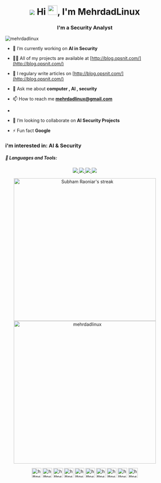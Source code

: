 <h1 align="center">
  <span>
    <img src="https://img.icons8.com/external-itim2101-blue-itim2101/64/000000/external-rocket-launch-space-and-galaxy-itim2101-blue-itim2101.png"/>
  </span>  Hi <img src="https://raw.githubusercontent.com/MartinHeinz/MartinHeinz/master/wave.gif" width="30px">, I'm MehrdadLinux </h1>
<h3 align="center">I'm a Security Analyst </h3>

<p align="left"> <img src="https://komarev.com/ghpvc/?username=mehrdadlinux" alt="mehrdadlinux" /> </p>

- 🔭 I’m currently working on **AI in Security**

- 👨‍💻 All of my projects are available at [http://blog.opsnit.com/](http://blog.opsnit.com/)

- 📝 I regulary write articles on [http://blog.opsnit.com/](http://blog.opsnit.com/)

- 💬 Ask me about **computer , AI , security**

- 📫 How to reach me **mehrdadlinux@gmail.com**
- 
- 👯 I’m looking to collaborate on **AI Security Projects**

- ⚡ Fun fact **Google**

### i'm interested in: AI & Security  
<!-- ## 🚀 Languages and Tools: -->

<h5>🚀 Languages and Tools:</h5>
<p align="center"> 
    <a href="https://developer.mozilla.org/en-US/docs/Web/JavaScript" target="_blank"> <img src="https://img.icons8.com/color/48/000000/javascript.png"/> </a> 
    <a href="https://www.python.org" target="_blank"> <img src="https://img.icons8.com/color/48/000000/python.png"/> </a> 
    <a href="https://docs.djangoproject.com" target="_blank"> <img src="https://img.icons8.com/color/48/000000/django.png"/> </a> 
    <a href="#" target="_blank"> <img src="https://img.icons8.com/color/48/000000/visual-studio-code-2019.png"/> </a>
</p>
<p align="center">
  <a href="https://github.com/mehrdadlinux">
<img title="🔥 Get streak stats for your profile at git.io/streak-stats" alt="Subham Raoniar's streak" src="https://github-readme-streak-stats.herokuapp.com/?user=mehrdadlinux&theme=black-ice&hide_border=true&stroke=0000&background=060A0CD0" width="450" /> 
</a> 
  <img  src="https://github-readme-stats.vercel.app/api?username=mehrdadlinux&show_icons=true" alt="mehrdadlinux"  width="450" />
</p>
<p align="center">
<a href="https://codepen.io/mehrdadlinux" target="blank"><img align="center" src="https://cdn.jsdelivr.net/npm/simple-icons@3.0.1/icons/codepen.svg" alt="https://codepen.io/mehrdadlinux" height="30" width="30" /></a>
<a href="https://dev.to/mehrdadlinux" target="blank"><img align="center" src="https://cdn.jsdelivr.net/npm/simple-icons@3.0.1/icons/dev-dot-to.svg" alt="https://dev.to/mehrdadlinux" height="30" width="30" /></a>
<a href="https://twitter.com/mehrdadlinux" target="blank"><img align="center" src="https://cdn.jsdelivr.net/npm/simple-icons@3.0.1/icons/twitter.svg" alt="https://twitter.com/mehrdadlinux" height="30" width="30" /></a>
<a href="https://www.linkedin.com/in/mehrdadlinux" target="blank"><img align="center" src="https://cdn.jsdelivr.net/npm/simple-icons@3.0.1/icons/linkedin.svg" alt="https://www.linkedin.com/in/mehrdadlinux" height="30" width="30" /></a>
<a href="https://stackoverflow.com/users/3899568/mehrdadlinux" target="blank"><img align="center" src="https://cdn.jsdelivr.net/npm/simple-icons@3.0.1/icons/stackoverflow.svg" alt="https://stackoverflow.com/users/3899568/mehrdadlinux" height="30" width="30" /></a>
<a href="https://codesandbox.io/u/mehrdadlinux" target="blank"><img align="center" src="https://cdn.jsdelivr.net/npm/simple-icons@3.0.1/icons/codesandbox.svg" alt="https://codesandbox.io/u/mehrdadlinux" height="30" width="30" /></a>
<a href="https://www.kaggle.com/mehrdadlinux" target="blank"><img align="center" src="https://cdn.jsdelivr.net/npm/simple-icons@3.0.1/icons/kaggle.svg" alt="https://www.kaggle.com/mehrdadlinux" height="30" width="30" /></a>
<a href="https://www.facebook.com/mehrdadlinux" target="blank"><img align="center" src="https://cdn.jsdelivr.net/npm/simple-icons@3.0.1/icons/facebook.svg" alt="https://www.facebook.com/mehrdadlinux" height="30" width="30" /></a>
<a href="https://www.instagram.com/mehrdadlinux/" target="blank"><img align="center" src="https://cdn.jsdelivr.net/npm/simple-icons@3.0.1/icons/instagram.svg" alt="https://www.instagram.com/mehrdadlinux/" height="30" width="30" /></a>
<a href="https://www.youtube.com/c/mehrdadlinux" target="blank"><img align="center" src="https://cdn.jsdelivr.net/npm/simple-icons@3.0.1/icons/youtube.svg" alt="https://www.youtube.com/mehrdadlinux" height="30" width="30" /></a>
</p>
